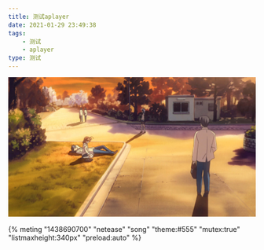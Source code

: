 ```yaml
---
title: 测试aplayer
date: 2021-01-29 23:49:38
tags: 
    - 测试
    - aplayer
type: 测试
---
```


![](测试aplayer/180.jpg)

<!-- more -->

{% meting "1438690700" "netease" "song" "theme:#555" "mutex:true" "listmaxheight:340px" "preload:auto" %}